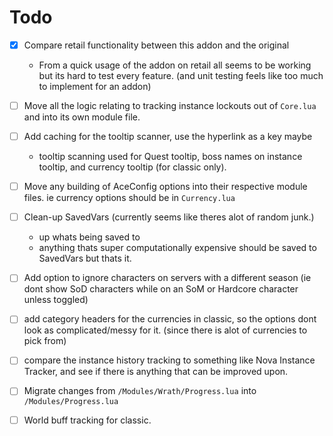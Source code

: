 # Todo

- [x] Compare retail functionality between this addon and the original
    - From a quick usage of the addon on retail all seems to be working but its hard to test every feature. (and unit testing feels like too much to implement for an addon)

- [ ] Move all the logic relating to tracking instance lockouts out of `Core.lua` and into its own module file. 

- [ ] Add caching for the tooltip scanner, use the hyperlink as a key maybe
    - tooltip scanning used for Quest tooltip, boss names on instance tooltip, and currency tooltip (for classic only).
 

- [ ] Move any building of AceConfig options into their respective module files. ie currency options should be in `Currency.lua`

- [ ] Clean-up SavedVars (currently seems like theres alot of random junk.)
    - up whats being saved to
    - anything thats super computationally expensive should be saved to SavedVars but thats it. 

- [ ] Add option to ignore characters on servers with a different season (ie dont show SoD characters while on an SoM or Hardcore character unless toggled)

- [ ] add category headers for the currencies in classic, so the options dont look as complicated/messy for it. (since there is alot of currencies to pick from)

- [ ] compare the instance history tracking to something like Nova Instance Tracker, and see if there is anything that can be improved upon.

- [ ] Migrate changes from `/Modules/Wrath/Progress.lua` into `/Modules/Progress.lua`

- [ ] World buff tracking for classic.